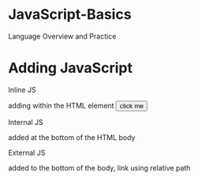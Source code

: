 # JavaScript-Basics

Language Overview and Practice

# Adding JavaScript

Inline JS

adding within the HTML element
<button onclick="alert('hello world')">click me</button>

Internal JS

added at the bottom of the HTML body

<script>
        document.querySelectorAll('.btn').forEach(item => {
            item.addEventListener('click', () => {
                alert('Random Button')
            })
        })
    </script>

External JS

added to the bottom of the body, link using relative path

<script src="./app.js"></script>
